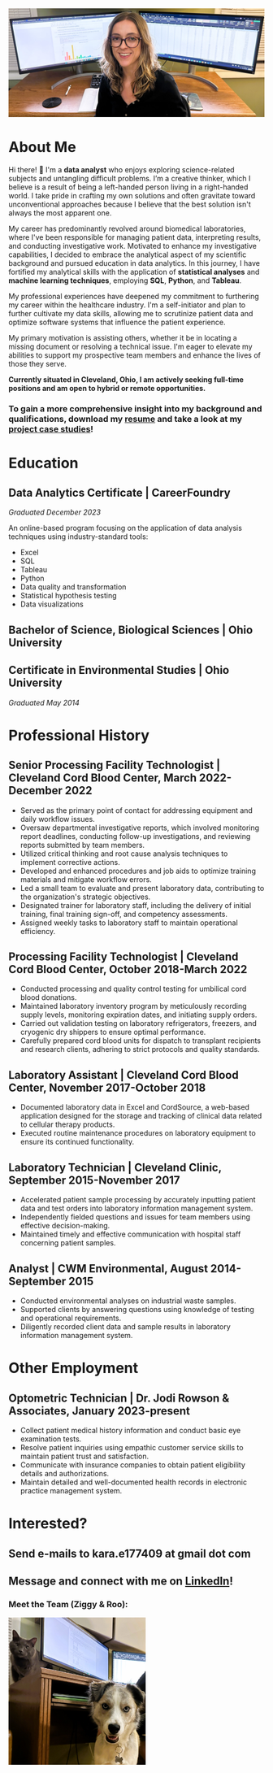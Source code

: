 <img src="images/portfolio3.jpg"/>

# About Me 
Hi there! 👋 I'm a **data analyst** who enjoys exploring science-related subjects and untangling difficult problems. I’m a creative thinker, which I believe is a result of being a left-handed person living in a right-handed world. I take pride in crafting my own solutions and often gravitate toward unconventional approaches because I believe that the best solution isn't always the most apparent one.

My career has predominantly revolved around biomedical laboratories, where I've been responsible for managing patient data, interpreting results, and conducting investigative work. Motivated to enhance my investigative capabilities, I decided to embrace the analytical aspect of my scientific background and pursued education in data analytics. In this journey, I have fortified my analytical skills with the application of **statistical analyses** and **machine learning techniques**, employing **SQL**, **Python**, and **Tableau**.

My professional experiences have deepened my commitment to furthering my career within the healthcare industry. I'm a self-initiator and plan to further cultivate my data skills, allowing me to scrutinize patient data and optimize software systems that influence the patient experience.

My primary motivation is assisting others, whether it be in locating a missing document or resolving a technical issue. I'm eager to elevate my abilities to support my prospective team members and enhance the lives of those they serve.

**Currently situated in Cleveland, Ohio, I am actively seeking full-time positions and am open to hybrid or remote opportunities.**

### To gain a more comprehensive insight into my background and qualifications, download my [resume](https://github.com/ke177409/Kara-Evans/blob/main/resume/Evans.Kara.Resume.pdf?raw=true) and take a look at my [project case studies](https://github.com/ke177409/Kara-Evans/blob/main/images/Case%20studies.pdf)!

# Education
## Data Analytics Certificate | CareerFoundry
*Graduated December 2023*

An online-based program focusing on the application of data analysis techniques using industry-standard tools:
* Excel
* SQL
* Tableau
* Python
* Data quality and transformation
* Statistical hypothesis testing
* Data visualizations

## Bachelor of Science, Biological Sciences | Ohio University
## Certificate in Environmental Studies | Ohio University
*Graduated May 2014*

# Professional History 
## Senior Processing Facility Technologist | Cleveland Cord Blood Center, March 2022-December 2022
* Served as the primary point of contact for addressing equipment and daily workflow issues.
* Oversaw departmental investigative reports, which involved monitoring report deadlines, conducting follow-up investigations, and reviewing reports submitted by team members.
* Utilized critical thinking and root cause analysis techniques to implement corrective actions.
* Developed and enhanced procedures and job aids to optimize training materials and mitigate workflow errors.
* Led a small team to evaluate and present laboratory data, contributing to the organization's strategic objectives.
* Designated trainer for laboratory staff, including the delivery of initial training, final training sign-off, and competency assessments.
* Assigned weekly tasks to laboratory staff to maintain operational efficiency.

## Processing Facility Technologist | Cleveland Cord Blood Center, October 2018-March 2022
* Conducted processing and quality control testing for umbilical cord blood donations.
* Maintained laboratory inventory program by meticulously recording supply levels, monitoring expiration dates, and initiating supply orders.
* Carried out validation testing on laboratory refrigerators, freezers, and cryogenic dry shippers to ensure optimal performance.
* Carefully prepared cord blood units for dispatch to transplant recipients and research clients, adhering to strict protocols and quality standards.

## Laboratory Assistant | Cleveland Cord Blood Center, November 2017-October 2018
* Documented laboratory data in Excel and CordSource, a web-based application designed for the storage and tracking of clinical data related to cellular therapy products.
* Executed routine maintenance procedures on laboratory equipment to ensure its continued functionality.

## Laboratory Technician | Cleveland Clinic, September 2015-November 2017
* Accelerated patient sample processing by accurately inputting patient data and test orders into laboratory
information management system.
* Independently fielded questions and issues for team members using effective decision-making.
* Maintained timely and effective communication with hospital staff concerning patient samples.

## Analyst | CWM Environmental, August 2014-September 2015
* Conducted environmental analyses on industrial waste samples.
* Supported clients by answering questions using knowledge of testing and operational requirements.
* Diligently recorded client data and sample results in laboratory information management system.

# Other Employment
## Optometric Technician | Dr. Jodi Rowson & Associates, January 2023-present
* Collect patient medical history information and conduct basic eye examination tests.
* Resolve patient inquiries using empathic customer service skills to maintain patient trust and satisfaction.
* Communicate with insurance companies to obtain patient eligibility details and authorizations. 
* Maintain detailed and well-documented health records in electronic practice management system.

# Interested?
## Send e-mails to **kara.e177409 at gmail dot com**
## Message and connect with me on [LinkedIn](https://www.linkedin.com/in/kara-m-evans/)!

### Meet the Team (Ziggy & Roo): 
<img src="images/portfolio2.jpg" width=270 height=290/>
